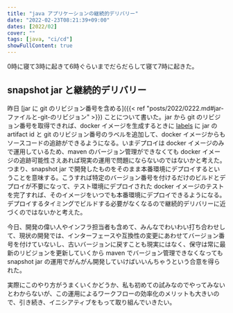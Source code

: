 ```yaml
---
title: "java アプリケーションの継続的デリバリー"
date: "2022-02-23T08:21:39+09:00"
dates: [2022/02]
cover: ""
tags: [java, "ci/cd"]
showFullContent: true
---
```


0時に寝て3時に起きて6時ぐらいまでだらだらして寝て7時に起きた。

## snapshot jar と継続的デリバリー

昨日 [jar に git のリビジョン番号を含める]({{< ref "posts/2022/0222.md#jar-ファイルと-git-のリビジョン" >}}) ことについて書いた。jar から git のリビジョン番号を取得できれば、docker イメージを生成するときに [labels](https://docs.docker.com/config/labels-custom-metadata/) に jar の artifact id と git のリビジョン番号のラベルを追加して、docker イメージからもソースコードの追跡ができるようになる。いまデプロイは docker イメージのみで運用しているため、maven のバージョン管理ができなくても docker イメージの追跡可能性さえあれば現実の運用で問題にならないのではないかと考えた。つまり、snapshot jar で開発したものをそのまま本番環境にデプロイするということを意味する。こうすれば特定のバージョン番号を付けるだけのビルドとデプロイが不要になって、テスト環境にデプロイされた docker イメージのテストを完了すれば、そのイメージをいつでも本番環境にデプロイできるようになる。デプロイするタイミングでビルドする必要がなくなるので継続的デリバリーに近づくのではないかと考えた。

今日、開発の偉い人やインフラ担当者も含めて、みんなでわいわい打ち合わせして、現状の開発では、インターフェースや互換性の変更にあわせてバージョン番号を付けていないし、古いバージョンに戻すことも現実にはなく、保守は常に最新のリビジョンを更新していくから maven でバージョン管理できなくなっても snapshot jar の運用でがんがん開発していけばいいんちゃうという合意を得られた。

実際にこのやり方がうまくいくかどうか、私も初めての試みなのでやってみないとわからないが、この運用によるワークフローの効率化のメリットも大きいので、引き続き、イニシアティブをもって取り組んでいきたい。
